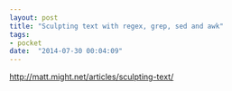 ```yaml
---
layout: post
title: "Sculpting text with regex, grep, sed and awk"
tags:
- pocket
date:  "2014-07-30 00:04:09"
---
```


http://matt.might.net/articles/sculpting-text/

